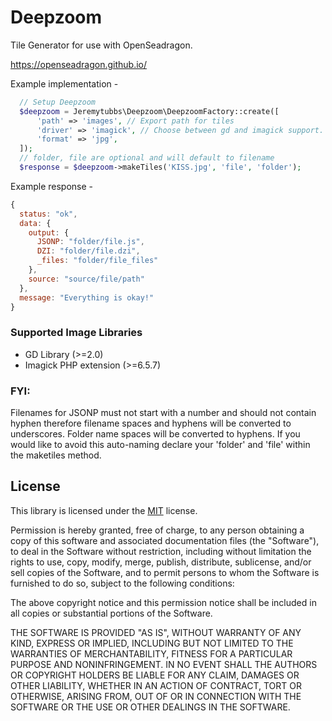 Deepzoom
==
Tile Generator for use with OpenSeadragon.

https://openseadragon.github.io/

Example implementation -
```php
  // Setup Deepzoom
  $deepzoom = Jeremytubbs\Deepzoom\DeepzoomFactory::create([
      'path' => 'images', // Export path for tiles
      'driver' => 'imagick', // Choose between gd and imagick support.
      'format' => 'jpg',
  ]);
  // folder, file are optional and will default to filename
  $response = $deepzoom->makeTiles('KISS.jpg', 'file', 'folder');
```

Example response -
```javascript
{
  status: "ok",
  data: {
    output: {
      JSONP: "folder/file.js",
      DZI: "folder/file.dzi",
      _files: "folder/file_files"
    },
    source: "source/file/path"
  },
  message: "Everything is okay!"
}
```

### Supported Image Libraries
- GD Library (>=2.0)
- Imagick PHP extension (>=6.5.7)

### FYI:
Filenames for JSONP must not start with a number and should not contain hyphen therefore filename spaces and hyphens will be converted to underscores. Folder name spaces will be converted to hyphens. If you would like to avoid this auto-naming declare your 'folder' and 'file' within the maketiles method. 

License
-------

This library is licensed under the [MIT] license.

Permission is hereby granted, free of charge, to any person obtaining a copy
of this software and associated documentation files (the "Software"), to deal
in the Software without restriction, including without limitation the rights
to use, copy, modify, merge, publish, distribute, sublicense, and/or sell
copies of the Software, and to permit persons to whom the Software is
furnished to do so, subject to the following conditions:

The above copyright notice and this permission notice shall be included in all
copies or substantial portions of the Software.

THE SOFTWARE IS PROVIDED "AS IS", WITHOUT WARRANTY OF ANY KIND, EXPRESS OR
IMPLIED, INCLUDING BUT NOT LIMITED TO THE WARRANTIES OF MERCHANTABILITY,
FITNESS FOR A PARTICULAR PURPOSE AND NONINFRINGEMENT. IN NO EVENT SHALL THE
AUTHORS OR COPYRIGHT HOLDERS BE LIABLE FOR ANY CLAIM, DAMAGES OR OTHER
LIABILITY, WHETHER IN AN ACTION OF CONTRACT, TORT OR OTHERWISE, ARISING FROM,
OUT OF OR IN CONNECTION WITH THE SOFTWARE OR THE USE OR OTHER DEALINGS IN THE
SOFTWARE.

[MIT]: https://spdx.org/licenses/MIT.html
